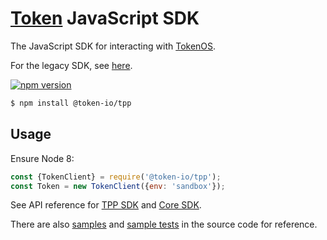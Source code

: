 # [Token](https://token.io) JavaScript SDK

The JavaScript SDK for interacting with [TokenOS](https://developer.token.io/).

For the legacy SDK, see [here](https://github.com/tokenio/sdk-js/tree/v2.4.1).

[![npm version](https://badge.fury.io/js/token-io.svg)](https://www.npmjs.com/package/@token-io/tpp)

```sh
$ npm install @token-io/tpp
```

## Usage

Ensure Node 8:

```js
const {TokenClient} = require('@token-io/tpp');
const Token = new TokenClient({env: 'sandbox'});
```

See API reference for [TPP SDK](https://developer.token.io/sdk/esdoc-tpp/) and [Core SDK](https://developer.token.io/sdk/esdoc-core/).

There are also [samples](https://github.com/tokenio/sdk-js/tree/master/tpp/sample) and [sample tests](https://github.com/tokenio/sdk-js/tree/master/tpp/test/sample) in the source code for reference.
